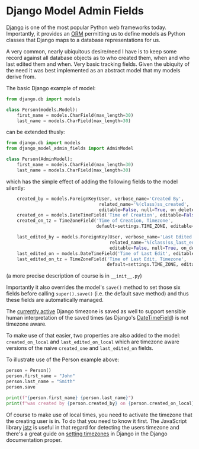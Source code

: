 # Django Model Admin Fields

[Django](https://www.djangoproject.com/) is one of the most popular Python web frameworks today. Importantly, it provides an [ORM](https://en.wikipedia.org/wiki/Object%E2%80%93relational_mapping) permitting us to define models as Python classes that Django maps to a database representations for us. 

A very common, nearly ubiquitous desire/need I have is to keep some record against all database objects as to who created them, when and who last edited them and when. Very basic tracking fields. Given the ubiquity of the need it was best implemented as an abstract model that my models derive from.

The basic Django example of model:

```python
from django.db import models

class Person(models.Model):
    first_name = models.CharField(max_length=30)
    last_name = models.CharField(max_length=30)
```

can be extended thusly:

```python
from django.db import models
from django_model_admin_fields import AdminModel

class Person(AdminModel):
    first_name = models.CharField(max_length=30)
    last_name = models.CharField(max_length=30)
```

which has the simple effect of adding the following fields to the model silently:

```python
    created_by = models.ForeignKey(User, verbose_name='Created By', 
                                   related_name='%(class)ss_created', 
                                   editable=False, null=True, on_delete=models.SET_NULL)
    created_on = models.DateTimeField('Time of Creation', editable=False, null=True)
    created_on_tz = TimeZoneField('Time of Creation, Timezone', 
                                  default=settings.TIME_ZONE, editable=False)

    last_edited_by = models.ForeignKey(User, verbose_name='Last Edited By', 
                                       related_name='%(class)ss_last_edited', 
                                       editable=False, null=True, on_delete=models.SET_NULL)
    last_edited_on = models.DateTimeField('Time of Last Edit', editable=False, null=True)
    last_edited_on_tz = TimeZoneField('Time of Last Edit, Timezone', 
                                      default=settings.TIME_ZONE, editable=False)
```

(a more precise description of course is in `__init__.py`)

Importantly it also overrides the model's `save()` method to set those six fields before calling `super().save()` (i.e. the default save method) and thus these fields are automatically managed.

The [currently active](https://docs.djangoproject.com/en/3.2/topics/i18n/timezones/#selecting-the-current-time-zone) Django timezone is saved as well to support sensible human interpretation of the saved times (as Django's [DateTimeField](https://docs.djangoproject.com/en/3.2/ref/models/fields/#datetimefield)) is not timezone aware.

To make use of that easier, two properties are also added to the model: `created_on_local` and `last_edited_on_local` which are timezone aware versions of the naive `created_one` and `last_edited_on` fields.

To illustrate use of the Person example above:

```Python
person = Person()
person.first_name = "John"
person.last_name = "Smith"
person.save

print(f"{person.first_name} {person.last_name}")
print(f"was created by {person.created_by} on {person.created_on_local}.")
```

Of course to make use of local times, you need to activate the timezone that the creating user is in. To do that you need to know it first. The JavaScript library [jstz](https://github.com/iansinnott/jstz) is useful in that regard for detecting the users timezone and there's a great guide on [setting timezones](https://docs.djangoproject.com/en/3.2/topics/i18n/timezones/#selecting-the-current-time-zone) in Django in the Django documentation proper.

